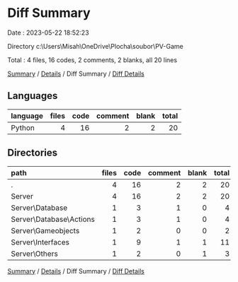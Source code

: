 # Diff Summary

Date : 2023-05-22 18:52:23

Directory c:\\Users\\Misah\\OneDrive\\Plocha\\soubor\\PV-Game

Total : 4 files,  16 codes, 2 comments, 2 blanks, all 20 lines

[Summary](results.md) / [Details](details.md) / Diff Summary / [Diff Details](diff-details.md)

## Languages
| language | files | code | comment | blank | total |
| :--- | ---: | ---: | ---: | ---: | ---: |
| Python | 4 | 16 | 2 | 2 | 20 |

## Directories
| path | files | code | comment | blank | total |
| :--- | ---: | ---: | ---: | ---: | ---: |
| . | 4 | 16 | 2 | 2 | 20 |
| Server | 4 | 16 | 2 | 2 | 20 |
| Server\\Database | 1 | 3 | 1 | 0 | 4 |
| Server\\Database\\Actions | 1 | 3 | 1 | 0 | 4 |
| Server\\Gameobjects | 1 | 2 | 0 | 0 | 2 |
| Server\\Interfaces | 1 | 9 | 1 | 1 | 11 |
| Server\\Others | 1 | 2 | 0 | 1 | 3 |

[Summary](results.md) / [Details](details.md) / Diff Summary / [Diff Details](diff-details.md)